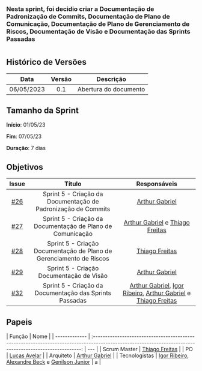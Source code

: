 ### Nesta sprint, foi decidio criar a Documentação de Padronização de Commits, Documentação de Plano de Comunicação, Documentação de Plano de Gerenciamento de Riscos, Documentação de Visão e Documentação das Sprints Passadas

#

## Histórico de Versões

|    Data    | Versão |       Descrição       |
| :--------: | :----: | :-------------------: |
| 06/05/2023 |  0.1   | Abertura do documento |

## Tamanho da Sprint

**Início**: 01/05/23

**Fim**: 07/05/23

**Duração**: 7 dias

## Objetivos

|                             Issue                              |                               Título                                |                                                                                                  Responsáveis                                                                                                   |
| :------------------------------------------------------------: | :-----------------------------------------------------------------: | :-------------------------------------------------------------------------------------------------------------------------------------------------------------------------------------------------------------: |
| [#26](https://github.com/fga-eps-mds/2023.1-GuiaUnB/issues/26) |    Sprint 5 - Criação da Documentação de Padronização de Commits    |                                                                               [Arthur Gabriel](https://github.com/ArthurGabrieel)                                                                               |
| [#27](https://github.com/fga-eps-mds/2023.1-GuiaUnB/issues/27) |     Sprint 5 - Criação da Documentação de Plano de Comunicação      |                                                    [Arthur Gabriel](https://github.com/ArthurGabrieel) e [Thiago Freitas](https://github.com/thiagorfreitas)                                                    |
| [#28](https://github.com/fga-eps-mds/2023.1-GuiaUnB/issues/28) | Sprint 5 - Criação Documentação de Plano de Gerenciamento de Riscos |                                                                               [Thiago Freitas](https://github.com/thiagorfreitas)                                                                               |
| [#29](https://github.com/fga-eps-mds/2023.1-GuiaUnB/issues/29) |              Sprint 5 - Criação Documentação de Visão               |                                                                               [Arthur Gabriel](https://github.com/ArthurGabrieel)                                                                               |
| [#32](https://github.com/fga-eps-mds/2023.1-GuiaUnB/issues/32) |       Sprint 5 - Criação da Documentação das Sprints Passadas       | [Arthur Gabriel](https://github.com/ArthurGabrieel), [Igor Ribeiro](https://github.com/igor-ribeir0), [Arthur Gabriel](https://github.com/ArthurGabrieel) e [Thiago Freitas](https://github.com/thiagorfreitas) |

## Papeis

| Função        |                                                                           Nome                                                                            |
| ------------- | :-------------------------------------------------------------------------------------------------------------------------------------------------------: | --- |
| Scrum Master  |                                                    [Thiago Freitas](https://github.com/thiagorfreitas)                                                    |
| PO            |                                                    [Lucas Avelar](https://github.com/LucasAvelar2711)                                                     |
| Arquiteto     |                                                    [Arthur Gabriel](https://github.com/ArthurGabrieel)                                                    |
| Tecnologistas | [Igor Ribeiro](https://github.com/igor-ribeir0), [Alexandre Beck](https://github.com/zzzBECK) e [Genilson Junior](https://github.com/GenilsonJrs) | a   |
